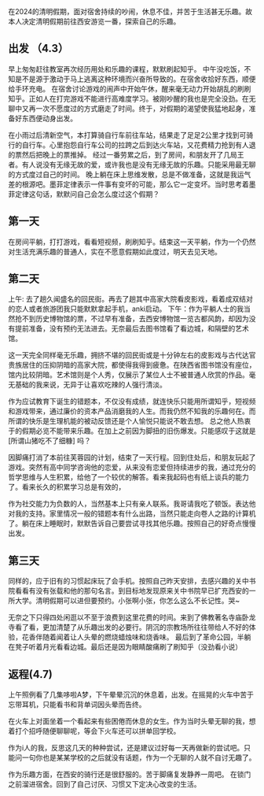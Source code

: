 在2024的清明假期，面对宿舍持续的吵闹，休息不佳，并苦于生活甚无乐趣。故本人决定清明假期前往西安游览一番，探索自己的乐趣。

##  出发 （4.3）

早上匆匆赶往教室再次经历用处和乐趣的课程，默默刷起知乎。
中午没吃饭，不知是不是源于激动于马上逃离这种环境而兴奋所导致的。在宿舍收拾好东西，顺便给手环充电。
在宿舍讨论游戏的闹声中开始午休，醒来毫无动力开始胡乱的刷刷知乎。正如人在打完游戏不能进行高难度学习。被刚吵醒的我也是完全没劲。在无聊中又再一次不愿度过的方式磨走了时间。终于，对假期的渴望使我猛地起身，准备好东西便动身出发。

在小雨过后清新空气，本打算骑自行车前往车站，结果走了足足2公里才找到可骑行的自行车。心里抱怨自行车公司的拉跨之后到达火车站，又花费精力抢到有人退的票然后把晚上的票推掉。
经过一番劳累之后，到了房间，和朋友开了几局王者。有人说没有无缘无故的爱，或许我也是没有无缘无故的乐趣。只能采用最无聊的方式度过自己的时间。
晚上躺在床上思维发散，总是不做准备，这就是我运气差的根源吧。墨菲定律表示一件事有变坏的可能，那么它一定变坏。当时思考着墨菲定律这句话，默默问自己会怎么度过这个假期？

##  第一天

在房间平躺，打打游戏，看看短视频，刷刷知乎。结束这一天平躺，作为一个仍然对生活充满乐趣的普通人，实在不愿意假期如此度过，明天去见天地。

##  第二天

上午: 去了趟久闻盛名的回民街。再去了趟其中高家大院看皮影戏，看着成双结对的恋人或者旅游团我只能默默拿起手机，anki启动。
下午：作为平躺人士的我当然抢不到历史博物馆的票，不过早有准备，去西安博物馆一览古都风韵，却因为没有提前准备，没有预约无法进去。无奈最后去图书馆看了看边城，和隔壁的艺术馆。

这一天完全同样毫无乐趣，拥挤不堪的回民街或是十分钟左右的皮影戏与古代达官贵族居住的压抑阴暗的高家大院，都使得我得到疲惫。在陕西省图书馆没有座位，馆内比较阴暗。艺术馆则是个人秀，仅展示了某位人士不被普通人欣赏的作品。毫无基础的我来说，无异于让喜欢吃辣的人强行清淡。

作为应试教育下诞生的错题本，不仅没有成绩，就连快乐只能用所谓知乎，短视频和游戏带来，通过廉价的资本产品消磨我的人生。而我仍然不知我的乐趣何在。而所谓的快乐是生理机能的被动反馈还是个人愉悦只能说不敢去想。
总之他人热衷于的假期必览不能带来乐趣。在加上之前因为脚扭的旧伤爆发。只能感叹于这就是 [所谓山猪吃不了细糠] 吗？

因脚痛打消了本前往芙蓉园的计划，结束了一天行程。回到住处后，和朋友玩起了游戏。突然有高中同学咨询他的恋爱，从来没有恋爱但持续进步的我，通过充分的哲学思维与人生积累，给他了一个较优的解答。看来我起码也有纸上谈兵的能力了。看来长久的积累学习总是有效的，

作为社交能力为负数的人，当然基本上只有亲人联系。我哥请我吃了顿饭。表达他对我的支持。家里情况一般的错题本有什么出路，当然只能走向卷人之路的计算机了。躺在床上睡眠时，默默告诉自己要尝试寻找其他乐趣。按照自己的好奇点慢慢出发。

##  第三天

同样的，应于旧有的习惯起床玩了会手机。按照自己昨天安排，去感兴趣的关中书院看看有没有张载和他的那句名言。到目标地发现原来关中书院早已扩充西安的一所大学。清明假期可以进但要预约。小张啊小张，你怎么这么不长记性。哭~

无奈之下只得四处闲逛以不至于浪费到这里花费的时间。来到了佛教著名寺庙卧龙寺看了看，更加清楚了从乐趣出发的必要行。阴沉的宗教场所往往带给人不好的体验，花香伴随着闻着让人头晕的燃烧蜡烛味和烧香味。
最后到了革命公园，半躺在凳子听着月光看看边城。最后还是因为眼睛酸痛刷了刷知乎（没劲看小说）

## 返程(4.7)

上午照例看了几集哆啦A梦，下午晕晕沉沉的休息着，出发。在摇晃的火车中苦于忘带耳机，只能看书和背单词因头晕而告终。

在火车上对面坐着一个看起来有些困倦而休息的女生。作为当时头晕无聊的我，想着打个招呼随便聊聊呢，等会下火车还可以拼单回学校。

作为i人的我，反思这几天的种种尝试，还是建议过好每一天再做新的尝试吧。只能问一句你也是某某学校的之后就没有话题，作为一个无聊的人就不自讨无趣了。

作为乐趣方面，在西安的骑行还是很舒服的。苦于脚痛复发静养一周吧。
在锁门之前溜进宿舍。回到了自己讨厌、习惯又下定决心改变的生活。